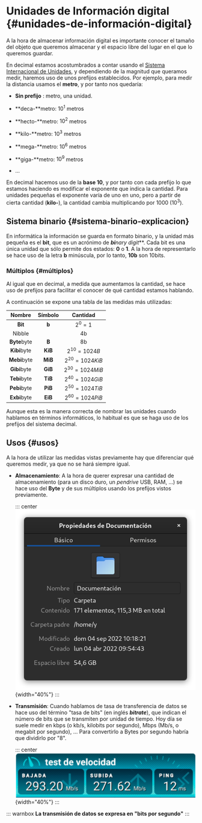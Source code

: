 # Unidades de Información digital {#unidades-de-información-digital}

A la hora de almacenar información digital es importante conocer el tamaño del objeto que queremos almacenar y el espacio libre del lugar en el que lo queremos guardar.

En decimal estamos acostumbrados a contar usando el [Sistema Internacional de Unidades](https://es.wikipedia.org/wiki/Sistema_Internacional_de_Unidades), y dependiendo de la magnitud que queramos medir, haremos uso de unos prefijos establecidos. Por ejemplo, para medir la distancia usamos el **metro**, y por tanto nos quedaría:

-   **Sin prefijo** : metro, una unidad.

-   **deca-**metro: $10^1$ metros

-   **hecto-**metro: $10^2$ metros

-   **kilo-**metro: $10^3$ metros

-   **mega-**metro: $10^6$ metros

-   **giga-**metro: $10^9$ metros

-   \...

En decimal hacemos uso de la **base 10**, y por tanto con cada prefijo lo que estamos haciendo es modificar el exponente que indica la cantidad. Para unidades pequeñas el exponente varía de uno en uno, pero a partir de cierta cantidad (**kilo-**), la cantidad cambia multiplicando por 1000 ($10^3$).

## Sistema binario {#sistema-binario-explicacion}

En informática la información se guarda en formato binario, y la unidad más pequeña es el **bit**, que es un acrónimo de ***bi**nary digi**t***. Cada bit es una única unidad que sólo permite dos estados: **0** o **1**. A la hora de representarlo se hace uso de la letra **b** minúscula, por lo tanto, **10b** son 10bits.

### Múltiplos {#múltiplos}

Al igual que en decimal, a medida que aumentamos la cantidad, se hace uso de prefijos para facilitar el conocer de qué cantidad estamos hablando.

A continuación se expone una tabla de las medidas más utilizadas:

| Nombre       | Símbolo | Cantidad  |
|:------------:|:-------:|:---------:|
|  **Bit**     | **b**   | $2^0=1$   |
| Nibble       |         | 4b  |
| **Byte**byte | **B**   | 8b  |
| **Kibi**byte | **KiB** | $2^{10}=1024 B$ |
| **Mebi**byte | **MiB** | $2^{20}=1024 KiB$ |
| **Gibi**byte | **GiB** | $2^{30}=1024 MiB$ |
| **Tebi**byte | **TiB** | $2^{40}=1024 GiB$ |
| **Pebi**byte | **PiB** | $2^{50}=1024 TiB$ |
| **Exbi**byte | **EiB** | $2^{60}=1024 PiB$ |


Aunque esta es la manera correcta de nombrar las unidades cuando hablamos en términos informáticos, lo habitual es que se haga uso de los prefijos del sistema decimal.

## Usos {#usos}

A la hora de utilizar las medidas vistas previamente hay que diferenciar qué queremos medir, ya que no se hará siempre igual.

-   **Almacenamiento**: A la hora de querer expresar una cantidad de almacenamiento (para un disco duro, un *pendrive* USB, RAM, \...) se hace uso del **Byte** y de sus múltiplos usando los prefijos vistos previamente.

    ::: center
    ![](img/temas_comunes/unidades_informacion/hdd.png){width="40%"}
    :::

-   **Transmisión**: Cuando hablamos de tasa de transferencia de datos se hace uso del término "tasa de bits" (en inglés ***bitrate***), que indican el número de bits que se transmiten por unidad de tiempo. Hoy día se suele medir en kbps (o kb/s, kilobits por segundo), Mbps (Mb/s, o megabit por segundo), \... Para convertirlo a Bytes por segundo habría que dividirlo por "8".

    ::: center
    ![](img/temas_comunes/unidades_informacion/bitrate.png){width="40%"}
    :::

::: warnbox
**La transmisión de datos se expresa en "bits por segundo"**
:::
